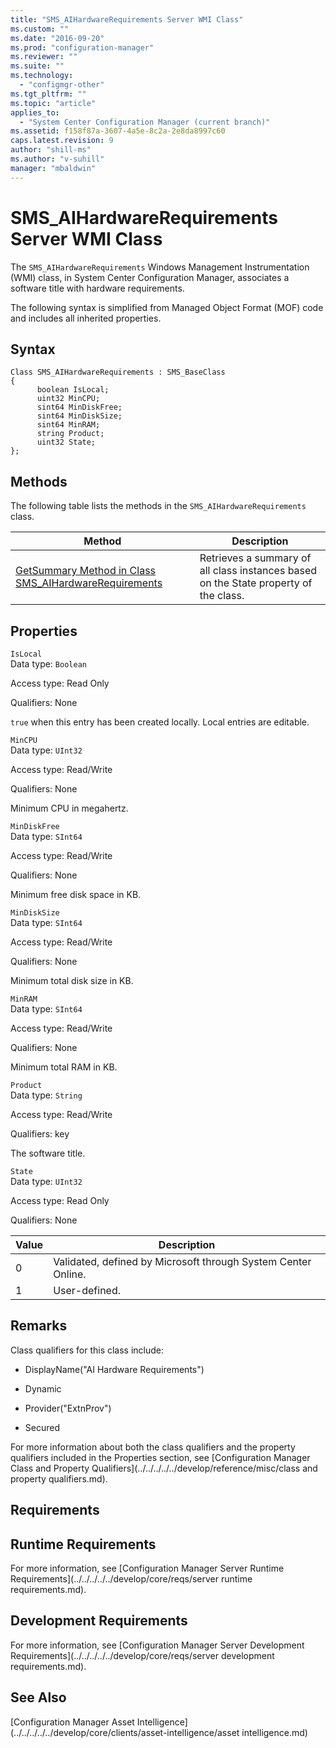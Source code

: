 ```yaml
---
title: "SMS_AIHardwareRequirements Server WMI Class"
ms.custom: ""
ms.date: "2016-09-20"
ms.prod: "configuration-manager"
ms.reviewer: ""
ms.suite: ""
ms.technology: 
  - "configmgr-other"
ms.tgt_pltfrm: ""
ms.topic: "article"
applies_to: 
  - "System Center Configuration Manager (current branch)"
ms.assetid: f158f87a-3607-4a5e-8c2a-2e8da8997c60
caps.latest.revision: 9
author: "shill-ms"
ms.author: "v-suhill"
manager: "mbaldwin"
---
```

# SMS_AIHardwareRequirements Server WMI Class
The `SMS_AIHardwareRequirements` Windows Management Instrumentation (WMI) class, in System Center Configuration Manager, associates a software title with hardware requirements.  
  
 The following syntax is simplified from Managed Object Format (MOF) code and includes all inherited properties.  
  
## Syntax  
  
```  
Class SMS_AIHardwareRequirements : SMS_BaseClass   
{   
      boolean IsLocal;   
      uint32 MinCPU;   
      sint64 MinDiskFree;   
      sint64 MinDiskSize;   
      sint64 MinRAM;   
      string Product;   
      uint32 State;   
};  
```  
  
## Methods  
 The following table lists the methods in the `SMS_AIHardwareRequirements` class.  
  
|Method|Description|  
|------------|-----------------|  
|[GetSummary Method in Class SMS_AIHardwareRequirements](../../../../../develop/reference/core/clients/asset-intelligence/getsummary-method-in-class-sms_aihardwarerequirements.md)|Retrieves a summary of all class instances based on the State property of the class.|  
  
## Properties  
 `IsLocal`  
 Data type: `Boolean`  
  
 Access type: Read Only  
  
 Qualifiers: None  
  
 `true` when this entry has been created locally. Local entries are editable.  
  
 `MinCPU`  
 Data type: `UInt32`  
  
 Access type: Read/Write  
  
 Qualifiers: None  
  
 Minimum CPU in megahertz.  
  
 `MinDiskFree`  
 Data type: `SInt64`  
  
 Access type: Read/Write  
  
 Qualifiers: None  
  
 Minimum free disk space in KB.  
  
 `MinDiskSize`  
 Data type: `SInt64`  
  
 Access type: Read/Write  
  
 Qualifiers: None  
  
 Minimum total disk size in KB.  
  
 `MinRAM`  
 Data type: `SInt64`  
  
 Access type: Read/Write  
  
 Qualifiers: None  
  
 Minimum total RAM in KB.  
  
 `Product`  
 Data type: `String`  
  
 Access type: Read/Write  
  
 Qualifiers: key  
  
 The software title.  
  
 `State`  
 Data type: `UInt32`  
  
 Access type: Read Only  
  
 Qualifiers: None  
  
|Value|Description|  
|-----------|-----------------|  
|0|Validated, defined by Microsoft through System Center Online.|  
|1|User-defined.|  
  
## Remarks  
 Class qualifiers for this class include:  
  
-   DisplayName("AI Hardware Requirements")  
  
-   Dynamic  
  
-   Provider("ExtnProv")  
  
-   Secured  
  
 For more information about both the class qualifiers and the property qualifiers included in the Properties section, see [Configuration Manager Class and Property Qualifiers](../../../../../develop/reference/misc/class and property qualifiers.md).  
  
## Requirements  
  
## Runtime Requirements  
 For more information, see [Configuration Manager Server Runtime Requirements](../../../../../develop/core/reqs/server runtime requirements.md).  
  
## Development Requirements  
 For more information, see [Configuration Manager Server Development Requirements](../../../../../develop/core/reqs/server development requirements.md).  
  
## See Also  
 [Configuration Manager Asset Intelligence](../../../../../develop/core/clients/asset-intelligence/asset intelligence.md)